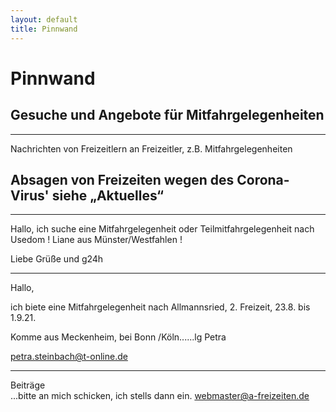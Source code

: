 ```yaml
---
layout: default
title: Pinnwand
---
```

# Pinnwand

## Gesuche und Angebote für Mitfahrgelegenheiten

-----------------------------------------------------------------------

Nachrichten von Freizeitlern an Freizeitler, z.B.
Mitfahrgelegenheiten

## Absagen von Freizeiten wegen des Corona-Virus' siehe „Aktuelles“

------------------------------------------------------------------------

Hallo,
ich suche eine Mitfahrgelegenheit oder Teilmitfahrgelegenheit nach Usedom !
Liane aus Münster/Westfahlen !

Liebe Grüße und g24h

-----------------------------------------------------------------------

Hallo,

ich biete eine Mitfahrgelegenheit nach Allmannsried, 2. Freizeit,  23.8. bis 1.9.21.

Komme aus Meckenheim, bei Bonn /Köln......lg Petra

<petra.steinbach@t-online.de>

---------------------------------------------------------------------------

Beiträge<br>
...bitte an mich schicken, ich stells dann ein.
<webmaster@a-freizeiten.de>

